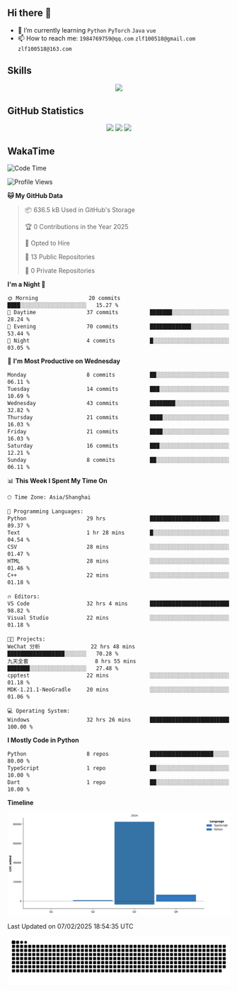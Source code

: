 ## Hi there 👋

- 🌱 I’m currently learning `Python` `PyTorch` `Java` `vue`
- 📫 How to reach me: `1984769759@qq.com` `zlf100518@gmail.com` `zlf100518@163.com`

## Skills
<div align="center"> <img src="https://skillicons.dev/icons?i=python,linux,git,github,html,css,js,ts" /> </div>

## GitHub Statistics

<div align="center">
  <img src="https://github-readme-stats.vercel.app/api?username=CloudSwordSage&show_icons=true&theme=tokyonight" />
  <img src="https://github-readme-stats.vercel.app/api/top-langs/?username=CloudSwordSage&show_icons=true&theme=tokyonight" />
  <img src="https://github-readme-activity-graph.vercel.app/graph?username=CloudSwordSage&theme=xcode" />
</div>

## WakaTime

<!--START_SECTION:waka-->
![Code Time](http://img.shields.io/badge/Code%20Time-370%20hrs%2047%20mins-blue)

![Profile Views](http://img.shields.io/badge/Profile%20Views-0-blue)

**🐱 My GitHub Data** 

> 📦 636.5 kB Used in GitHub's Storage 
 > 
> 🏆 0 Contributions in the Year 2025
 > 
> 💼 Opted to Hire
 > 
> 📜 13 Public Repositories 
 > 
> 🔑 0 Private Repositories 
 > 
**I'm a Night 🦉** 

```text
🌞 Morning                20 commits          ████░░░░░░░░░░░░░░░░░░░░░   15.27 % 
🌆 Daytime                37 commits          ███████░░░░░░░░░░░░░░░░░░   28.24 % 
🌃 Evening                70 commits          █████████████░░░░░░░░░░░░   53.44 % 
🌙 Night                  4 commits           █░░░░░░░░░░░░░░░░░░░░░░░░   03.05 % 
```
📅 **I'm Most Productive on Wednesday** 

```text
Monday                   8 commits           ██░░░░░░░░░░░░░░░░░░░░░░░   06.11 % 
Tuesday                  14 commits          ███░░░░░░░░░░░░░░░░░░░░░░   10.69 % 
Wednesday                43 commits          ████████░░░░░░░░░░░░░░░░░   32.82 % 
Thursday                 21 commits          ████░░░░░░░░░░░░░░░░░░░░░   16.03 % 
Friday                   21 commits          ████░░░░░░░░░░░░░░░░░░░░░   16.03 % 
Saturday                 16 commits          ███░░░░░░░░░░░░░░░░░░░░░░   12.21 % 
Sunday                   8 commits           ██░░░░░░░░░░░░░░░░░░░░░░░   06.11 % 
```


📊 **This Week I Spent My Time On** 

```text
🕑︎ Time Zone: Asia/Shanghai

💬 Programming Languages: 
Python                   29 hrs              ██████████████████████░░░   89.37 % 
Text                     1 hr 28 mins        █░░░░░░░░░░░░░░░░░░░░░░░░   04.54 % 
CSV                      28 mins             ░░░░░░░░░░░░░░░░░░░░░░░░░   01.47 % 
HTML                     28 mins             ░░░░░░░░░░░░░░░░░░░░░░░░░   01.46 % 
C++                      22 mins             ░░░░░░░░░░░░░░░░░░░░░░░░░   01.18 % 

🔥 Editors: 
VS Code                  32 hrs 4 mins       █████████████████████████   98.82 % 
Visual Studio            22 mins             ░░░░░░░░░░░░░░░░░░░░░░░░░   01.18 % 

🐱‍💻 Projects: 
WeChat 分析                22 hrs 48 mins      ██████████████████░░░░░░░   70.28 % 
九天全套                     8 hrs 55 mins       ███████░░░░░░░░░░░░░░░░░░   27.48 % 
cpptest                  22 mins             ░░░░░░░░░░░░░░░░░░░░░░░░░   01.18 % 
MDK-1.21.1-NeoGradle     20 mins             ░░░░░░░░░░░░░░░░░░░░░░░░░   01.06 % 

💻 Operating System: 
Windows                  32 hrs 26 mins      █████████████████████████   100.00 % 
```

**I Mostly Code in Python** 

```text
Python                   8 repos             ████████████████████░░░░░   80.00 % 
TypeScript               1 repo              ██░░░░░░░░░░░░░░░░░░░░░░░   10.00 % 
Dart                     1 repo              ██░░░░░░░░░░░░░░░░░░░░░░░   10.00 % 
```



**Timeline**

![Lines of Code chart](https://raw.githubusercontent.com/CloudSwordSage/CloudSwordSage/main/assets/bar_graph.png)


 Last Updated on 07/02/2025 18:54:35 UTC
<!--END_SECTION:waka-->

<div align="center"><img src="./assets/github-snake-dark.svg" /></div>
